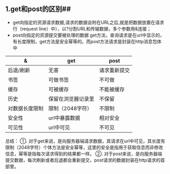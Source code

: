 ## 1.get和post的区别##

 * get向指定的资源请求数据,请求的数据会附在URL之后,就是把数据放置在请求行（request line）中），以?分割URL和传输数据，多个参数用&连接；
 * post向指定的资源提交要被处理的数据
 get方法，查询请求是在url中显示的，有长度限制，get方法是安全幂等的。而post方法请求是封装在http消息包体中

&|get|post
---|---|----
后退/刷新|无害|请求重新提交
书签|可做书签|不可做
缓存|可被缓存|不能被缓存
历史|保留在浏览器记录里|不保留
对数据长度限制|限制（2048字符）|不限制
安全性|url中暴露数据|相对安全
可见性|url中可见|不可见

 总结：
   ①. 对于get来说，是向服务器端请求数据，其请求在url中可见，其长度有限制（2048字符）个体方法是安全幂等，这里的安全是指用于获取信息而非修改信息，幂等是指每次请求得到的结果都一样。
   ②. 对于post来说，是向服务器端提交数据，每次刷新或者后退都会重新提交，post请求的数据封装在http请求的首部里。
